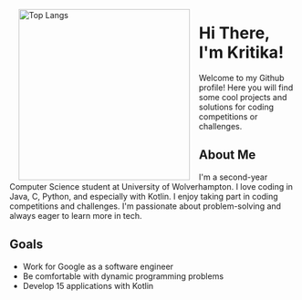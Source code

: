 <p width="300"><img align="left" width="300" hspace="16" src="https://github-readme-stats.vercel.app/api/top-langs/?username=kritikaadhikarii&langs_count=10&exclude_repo=stock-tracker" alt="Top Langs"></p>

# Hi There, I'm Kritika!
Welcome to my Github profile! Here you will find some cool projects and solutions for coding competitions or challenges.

## About Me
I'm a second-year Computer Science student at University of Wolverhampton. I love coding in Java, C, Python, and especially with Kotlin. I enjoy taking part in coding competitions and challenges. I'm passionate about problem-solving and always eager to learn more in tech.


## Goals
- Work for Google as a software engineer
- Be comfortable with dynamic programming problems
- Develop 15 applications with Kotlin
